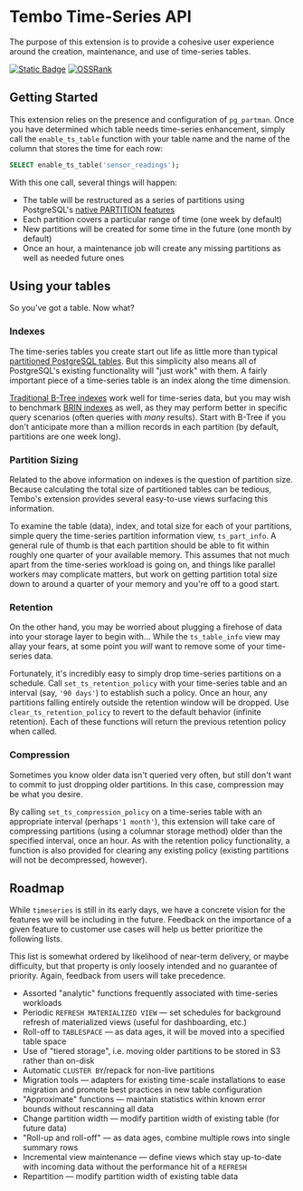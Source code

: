 # Tembo Time-Series API

The purpose of this extension is to provide a cohesive user experience around the creation, maintenance, and use of time-series tables.

[![Static Badge](https://img.shields.io/badge/%40tembo-community?logo=slack&label=slack)](https://join.slack.com/t/tembocommunity/shared_invite/zt-277pu7chi-NHtvHWvLhHwyK0Y5Y6vTPw)
[![OSSRank](https://shields.io/endpoint?url=https://ossrank.com/shield/4022)](https://ossrank.com/p/4022)

## Getting Started

This extension relies on the presence and configuration of `pg_partman`. Once you have determined which table needs time-series enhancement, simply call the `enable_ts_table` function with your table name and the name of the column that stores the time for each row:

```sql
SELECT enable_ts_table('sensor_readings');
```

With this one call, several things will happen:

  * The table will be restructured as a series of partitions using PostgreSQL's [native PARTITION features](https://www.postgresql.org/docs/current/ddl-partitioning.html)
  * Each partition covers a particular range of time (one week by default)
  * New partitions will be created for some time in the future (one month by default)
  * Once an hour, a maintenance job will create any missing partitions as well as needed future ones

## Using your tables

So you've got a table. Now what?

### Indexes

The time-series tables you create start out life as little more than typical [partitioned PostgreSQL tables](https://www.postgresql.org/docs/current/ddl-partitioning.html). But this simplicity also means all of PostgreSQL's existing functionality will "just work" with them. A fairly important piece of a time-series table is an index along the time dimension.

[Traditional B-Tree indexes](https://www.postgresql.org/docs/current/btree-intro.html) work well for time-series data, but you may wish to benchmark [BRIN indexes](https://www.postgresql.org/docs/current/brin-intro.html) as well, as they may perform better in specific query scenarios (often queries with _many_ results). Start with B-Tree if you don't anticipate more than a million records in each partition (by default, partitions are one week long).

### Partition Sizing

Related to the above information on indexes is the question of partition size. Because calculating the total size of partitioned tables can be tedious, Tembo's extension provides several easy-to-use views surfacing this information.

To examine the table (data), index, and total size for each of your partitions, simple query the time-series partition information view, `ts_part_info`. A general rule of thumb is that each partition should be able to fit within roughly one quarter of your available memory. This assumes that not much apart from the time-series workload is going on, and things like parallel workers may complicate matters, but work on getting partition total size down to around a quarter of your memory and you're off to a good start.

### Retention

On the other hand, you may be worried about plugging a firehose of data into your storage layer to begin with… While the `ts_table_info` view may allay your fears, at some point you _will_ want to remove some of your time-series data.

Fortunately, it's incredibly easy to simply drop time-series partitions on a schedule. Call `set_ts_retention_policy` with your time-series table and an interval (say, `'90 days'`) to establish such a policy. Once an hour, any partitions falling entirely outside the retention window will be dropped. Use `clear_ts_retention_policy` to revert to the default behavior (infinite retention). Each of these functions will return the previous retention policy when called.

### Compression

Sometimes you know older data isn't queried very often, but still don't want to commit to just dropping older partitions. In this case, compression may be what you desire.

By calling `set_ts_compression_policy` on a time-series table with an appropriate interval (perhaps`'1 month'`), this extension will take care of compressing partitions (using a columnar storage method) older than the specified interval, once an hour. As with the retention policy functionality, a function is also provided for clearing any existing policy (existing partitions will not be decompressed, however).

## Roadmap

While `timeseries` is still in its early days, we have a concrete vision for the features we will be including in the future. Feedback on the importance of a given feature to customer use cases will help us better prioritize the following lists.

This list is somewhat ordered by likelihood of near-term delivery, or maybe difficulty, but that property is only loosely intended and no guarantee of priority. Again, feedback from users will take precedence.

  - Assorted "analytic" functions frequently associated with time-series workloads
  - Periodic `REFRESH MATERIALIZED VIEW` — set schedules for background refresh of materialized views (useful for dashboarding, etc.)
  - Roll-off to `TABLESPACE` — as data ages, it will be moved into a specified table space
  - Use of "tiered storage", i.e. moving older partitions to be stored in S3 rather than on-disk
  - Automatic `CLUSTER BY`/repack for non-live partitions
  - Migration tools — adapters for existing time-scale installations to ease migration and promote best practices in new table configuration
  - "Approximate" functions — maintain statistics within known error bounds without rescanning all data
  - Change partition width — modify partition width of existing table (for future data)
  - "Roll-up and roll-off" — as data ages, combine multiple rows into single summary rows
  - Incremental view maintenance — define views which stay up-to-date with incoming data without the performance hit of a `REFRESH`
  - Repartition — modify partition width of existing table data

